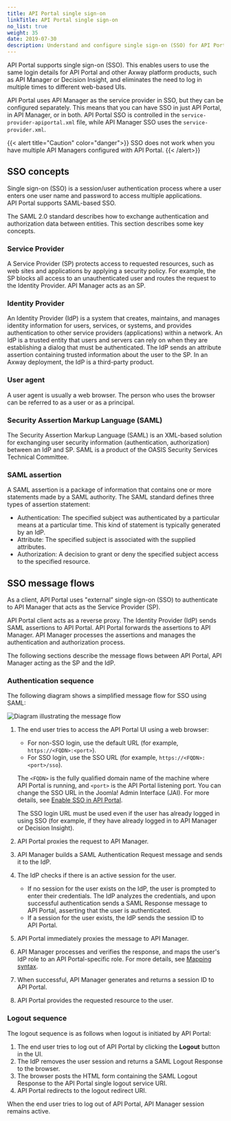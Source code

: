 ```yaml
---
title: API Portal single sign-on
linkTitle: API Portal single sign-on
no_list: true
weight: 35
date: 2019-07-30
description: Understand and configure single sign-on (SSO) for API Portal. 
---
```


API Portal supports single sign-on (SSO). This enables users to use the same login details for API Portal and other Axway platform products, such as API Manager or Decision Insight, and eliminates the need to log in multiple times to different web-based UIs.

API Portal uses API Manager as the service provider in SSO, but they can be configured separately. This means that you can have SSO in just API Portal, in API Manager, or in both. API Portal SSO is controlled in the `service-provider-apiportal.xml` file, while API Manager SSO uses the `service-provider.xml`.

{{< alert title="Caution" color="danger">}}
SSO does not work when you have multiple API Managers configured with API Portal.
{{< /alert>}}

## SSO concepts

<!-- TODO when APIM SSO is migrated we can replace this with a ref to that topic -->

Single sign-on (SSO) is a session/user authentication process where a user enters one user name and password to access multiple applications. API Portal supports SAML-based SSO.

The SAML 2.0 standard describes how to exchange authentication and authorization data between entities. This section describes some key concepts.

### Service Provider

A Service Provider (SP) protects access to requested resources, such as web sites and applications by applying a security policy. For example, the SP blocks all access to an unauthenticated user and routes the request to the Identity Provider. API Manager acts as an SP.

### Identity Provider

An Identity Provider (IdP) is a system that creates, maintains, and manages identity information for users, services, or systems, and provides authentication to other service providers (applications) within a network. An IdP is a trusted entity that users and servers can rely on when they are establishing a dialog that must be authenticated. The IdP sends an attribute assertion containing trusted information about the user to the SP. In an Axway deployment, the IdP is a third-party product.

### User agent

A user agent is usually a web browser. The person who uses the browser can be referred to as a user or as a principal.

### Security Assertion Markup Language (SAML)

The Security Assertion Markup Language (SAML) is an XML-based solution for exchanging user security information (authentication, authorization) between an IdP and SP. SAML is a product of the OASIS Security Services Technical Committee.

### SAML assertion

A SAML assertion is a package of information that contains one or more statements made by a SAML authority. The SAML standard defines three types of assertion statement:

* Authentication: The specified subject was authenticated by a particular means at a particular time. This kind of statement is typically generated by an IdP.
* Attribute: The specified subject is associated with the supplied attributes.
* Authorization: A decision to grant or deny the specified subject access to the specified resource.

## SSO message flows

As a client, API Portal uses "external” single sign-on (SSO) to authenticate to API Manager that acts as the Service Provider (SP).

API Portal client acts as a reverse proxy. The Identity Provider (IdP) sends SAML assertions to API Portal. API Portal forwards the assertions to API Manager. API Manager processes the assertions and manages the authentication and authorization process.

The following sections describe the message flows between API Portal, API Manager acting as the SP and the IdP.

### Authentication sequence

The following diagram shows a simplified message flow for SSO using SAML:

![Diagram illustrating the message flow](/Images/APIPortal/API_Portal_SSO.png)

1. The end user tries to access the API Portal UI using a web browser:

    * For non-SSO login, use the default URL (for example, `https://<FQDN>:<port>`).
    * For SSO login, use the SSO URL (for example, `https://<FQDN>:<port>/sso`).

    The `<FQDN>` is the fully qualified domain name of the machine where API Portal is running, and `<port>` is the API Portal listening port. You can change the SSO URL in the Joomla! Admin Interface (JAI). For more details, see [Enable SSO in API Portal](/docs/apim_administration/apiportal_sso/sso_config#enable-sso-in-api-portal).

    The SSO login URL must be used even if the user has already logged in using SSO (for example, if they have already logged in to API Manager or Decision Insight).

2. API Portal proxies the request to API Manager.
3. API Manager builds a SAML Authentication Request message and sends it to the IdP.
4. The IdP checks if there is an active session for the user.

    * If no session for the user exists on the IdP, the user is prompted to enter their credentials. The IdP analyzes the credentials, and upon successful authentication sends a SAML Response message to API Portal, asserting that the user is authenticated.
    * If a session for the user exists, the IdP sends the session ID to API Portal.

5. API Portal immediately proxies the message to API Manager.
6. API Manager processes and verifies the response, and maps the user's IdP role to an API Portal-specific role. For more details, see [Mapping syntax](/docs/apim_administration/apiportal_sso/sso_mapping/).
7. When successful, API Manager generates and returns a session ID to API Portal.
8. API Portal provides the requested resource to the user.

### Logout sequence

The logout sequence is as follows when logout is initiated by API Portal:

1. The end user tries to log out of API Portal by clicking the **Logout** button in the UI.
2. The IdP removes the user session and returns a SAML Logout Response to the browser.
3. The browser posts the HTML form containing the SAML Logout Response to the API Portal single logout service URI.
4. API Portal redirects to the logout redirect URI.

When the end user tries to log out of API Portal, API Manager session remains active.
